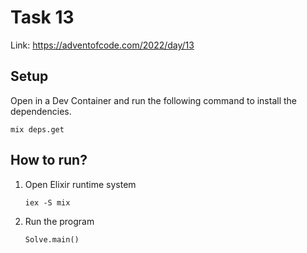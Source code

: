 # Task 13
Link: https://adventofcode.com/2022/day/13

## Setup
Open in a Dev Container and run the following command to install the dependencies.
```shell
mix deps.get
```

## How to run?
1. Open Elixir runtime system
    ```shell
    iex -S mix
    ```
1. Run the program
    ```shell
    Solve.main()
    ```
